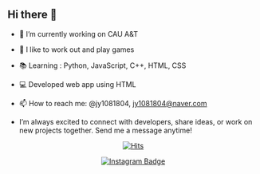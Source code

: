 ## Hi there 👋

- 🔭 I’m currently working on CAU A&T
- 🌱 I like to work out and play games
- 📚 Learning : Python, JavaScript, C++, HTML, CSS
- 💻 Developed web app using HTML
- 📫 How to reach me: @jy1081804, jy1081804@naver.com

- I’m always excited to connect with developers, share ideas, or work on new projects together. Send me a message anytime!
  
<div align=center>
  
[![Hits](https://hits.seeyoufarm.com/api/count/incr/badge.svg?url=https%3A%2F%2Fgithub.com%2Fjy1081804&count_bg=%2379C83D&title_bg=%23555555&icon=github.svg&icon_color=%23E7E7E7&title=hits&edge_flat=false)](https://hits.seeyoufarm.com)

</div>

<div align=center>
  
[![Instagram Badge](https://img.shields.io/badge/Instagram-E4405F?style=flat-square&logo=instagram&logoColor=white&link=https://www.instagram.com/jy1081804)](https://www.instagram.com/jy1081804)

</div>

